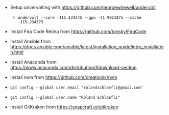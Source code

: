 - Setup unvervolting with https://github.com/georgewhewell/undervolt
  - `undervolt --core -115.234375 --gpu -41.9921875 --cache -115.234375`
- Install Fira Code Retina from https://github.com/tonsky/FiraCode
- Install Ansible from https://docs.ansible.com/ansible/latest/installation_guide/intro_installation.html
- Install Anaconda from https://www.anaconda.com/distribution/#download-section
- Install nvm from https://github.com/creationix/nvm

- `git config --global user.email "rolandschlaefli@gmail.com"`
- `git config --global user.name "Roland Schlaefli"`

- Install GitKraken from https://snapcraft.io/gitkraken
